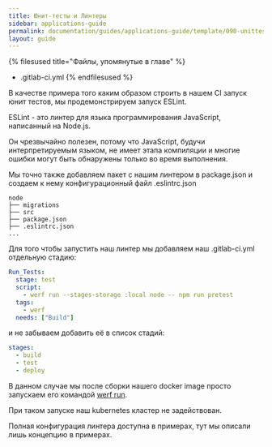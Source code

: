```yaml
---
title: Юнит-тесты и Линтеры
sidebar: applications-guide
permalink: documentation/guides/applications-guide/template/090-unittesting.html
layout: guide
---
```


{% filesused title="Файлы, упомянутые в главе" %}
- .gitlab-ci.yml
{% endfilesused %}


В качестве примера того каким образом строить в нашем CI запуск юнит тестов, мы продемонстрируем запуск ESLint.

ESLint - это линтер для языка программирования JavaScript, написанный на Node.js.

Он чрезвычайно полезен, потому что JavaScript, будучи интерпретируемым языком, не имеет этапа компиляции и многие ошибки могут быть обнаружены только во время выполнения.

Мы точно также добавляем пакет с нашим линтером в package.json и создаем к нему конфигурационный файл .eslintrc.json

```
node
├── migrations
├── src
├── package.json
├── .eslintrc.json
...
```

Для того чтобы запустить наш линтер мы добавляем наш .gitlab-ci.yml отдельную стадию:

```yaml
Run_Tests:
  stage: test
  script:
    - werf run --stages-storage :local node -- npm run pretest
  tags:
    - werf
  needs: ["Build"]
```

и не забываем добавить её в список стадий:

```yaml
stages:
  - build
  - test
  - deploy
```

В данном случае мы после сборки нашего docker image просто запускаем его командой [werf run](https://ru.werf.io/documentation/cli/main/run.html).

При таком запуске наш kubernetes кластер не задействован.

Полная конфигурация линтера доступна в примерах, тут мы описали лишь концепцию в примерах.


